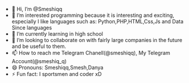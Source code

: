- 👋 Hi, I’m @Smeshiqq
- 👀 I’m interested programming because it is interesting and exciting, especially I like languages ​​such as: Python,PHP,HTML,Css,Js and Data Since languages
- 🌱 I’m currently learning in high school
- 💞️ I’m looking to collaborate on with fairly large companies in the future and be useful to them.
- 📫 How to reach me Telegram Chanell(@smeshiqq), My Telegram Account(@smeshiq_q)
- 😄 Pronouns: Smeshiqq,Smesh,Danya
- ⚡ Fun fact: I sportsmen and coder xD

<!---
Smeshiqq/Smeshiqq is a ✨ special ✨ repository because its `README.md` (this file) appears on your GitHub profile.
You can click the Preview link to take a look at your changes.
--->
